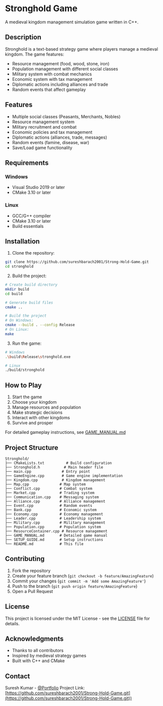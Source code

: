 # Stronghold Game

A medieval kingdom management simulation game written in C++.

## Description

Stronghold is a text-based strategy game where players manage a medieval kingdom. The game features:
- Resource management (food, wood, stone, iron)
- Population management with different social classes
- Military system with combat mechanics
- Economic system with tax management
- Diplomatic actions including alliances and trade
- Random events that affect gameplay

## Features

- Multiple social classes (Peasants, Merchants, Nobles)
- Resource management system
- Military recruitment and combat
- Economic policies and tax management
- Diplomatic actions (alliances, trade, messages)
- Random events (famine, disease, war)
- Save/Load game functionality

## Requirements

### Windows
- Visual Studio 2019 or later
- CMake 3.10 or later

### Linux
- GCC/G++ compiler
- CMake 3.10 or later
- Build essentials

## Installation

1. Clone the repository:
```bash
git clone https://github.com/sureshbarach2001/Strong-Hold-Game.git
cd stronghold
```

2. Build the project:
```bash
# Create build directory
mkdir build
cd build

# Generate build files
cmake ..

# Build the project
# On Windows:
cmake --build . --config Release
# On Linux:
make
```

3. Run the game:
```bash
# Windows
.\build\Release\stronghold.exe

# Linux
./build/stronghold
```

## How to Play

1. Start the game
2. Choose your kingdom
3. Manage resources and population
4. Make strategic decisions
5. Interact with other kingdoms
6. Survive and prosper

For detailed gameplay instructions, see [GAME_MANUAL.md](GAME_MANUAL.md)

## Project Structure

```
Stronghold/
├── CMakeLists.txt          # Build configuration
├── Stronghold.h           # Main header file
├── main.cpp              # Entry point
├── GameEngine.cpp        # Game engine implementation
├── Kingdom.cpp           # Kingdom management
├── Map.cpp              # Map system
├── Conflict.cpp         # Combat system
├── Market.cpp           # Trading system
├── Communication.cpp    # Messaging system
├── Alliance.cpp         # Alliance management
├── Event.cpp            # Random events
├── Bank.cpp             # Economic system
├── Economy.cpp          # Economy management
├── Leader.cpp           # Leadership system
├── Military.cpp         # Military management
├── Population.cpp       # Population system
├── ResourceContainer.cpp # Resource management
├── GAME_MANUAL.md       # Detailed game manual
├── SETUP_GUIDE.md       # Setup instructions
└── README.md            # This file
```

## Contributing

1. Fork the repository
2. Create your feature branch (`git checkout -b feature/AmazingFeature`)
3. Commit your changes (`git commit -m 'Add some AmazingFeature'`)
4. Push to the branch (`git push origin feature/AmazingFeature`)
5. Open a Pull Request

## License

This project is licensed under the MIT License - see the [LICENSE](LICENSE) file for details.

## Acknowledgments

- Thanks to all contributors
- Inspired by medieval strategy games
- Built with C++ and CMake

## Contact

Suresh Kumar - [@Portfolio](https://sureshkumar2001.vercel.app)
Project Link: [https://github.com/sureshbarach2001/Strong-Hold-Game.git](https://github.com/sureshbarach2001/Strong-Hold-Game.git)) 

